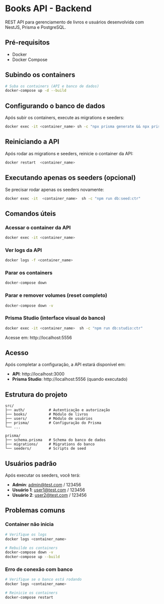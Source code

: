 # Books API - Backend

REST API para gerenciamento de livros e usuários desenvolvida com NestJS, Prisma e PostgreSQL.

## Pré-requisitos

- Docker
- Docker Compose

## Subindo os containers

```bash
# Suba os containers (API e banco de dados)
docker-compose up -d --build
```

## Configurando o banco de dados

Após subir os containers, execute as migrations e seeders:

```bash
docker exec -it <container_name> sh -c "npx prisma generate && npx prisma migrate deploy && npm run db:seed:advanced"
```

## Reiniciando a API

Após rodar as migrations e seeders, reinicie o container da API:

```bash
docker restart  <container_name> 
```

## Executando apenas os seeders (opcional)

Se precisar rodar apenas os seeders novamente:

```bash
docker exec -it  <container_name>  sh -c "npm run db:seed:ctr"
```

## Comandos úteis

### Acessar o container da API
```bash
docker exec -it <container_name> 
```

### Ver logs da API
```bash
docker logs -f <container_name> 
```

### Parar os containers
```bash
docker-compose down
```

### Parar e remover volumes (reset completo)
```bash
docker-compose down -v
```

### Prisma Studio (interface visual do banco)
```bash
docker exec -it <container_name>  sh -c "npm run db:studio:ctr"
```
Acesse em: http://localhost:5556

## Acesso

Após completar a configuração, a API estará disponível em:
- **API**: http://localhost:3000
- **Prisma Studio**: http://localhost:5556 (quando executado)

## Estrutura do projeto

```
src/
├── auth/           # Autenticação e autorização
├── books/          # Módulo de livros
├── users/          # Módulo de usuários
├── prisma/         # Configuração do Prisma
└── ...

prisma/
├── schema.prisma   # Schema do banco de dados
├── migrations/     # Migrations do banco
└── seeders/        # Scripts de seed
```

## Usuários padrão

Após executar os seeders, você terá:

- **Admin**: admin@test.com / 123456
- **Usuário 1**: user1@test.com / 123456
- **Usuário 2**: user2@test.com / 123456

## Problemas comuns

### Container não inicia
```bash
# Verifique os logs
docker logs <container_name> 

# Rebuilde os containers
docker-compose down -v
docker-compose up --build
```

### Erro de conexão com banco
```bash
# Verifique se o banco está rodando
docker logs <container_name> 

# Reinicie os containers
docker-compose restart
```
